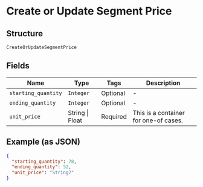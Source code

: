 
# Create or Update Segment Price

## Structure

`CreateOrUpdateSegmentPrice`

## Fields

| Name | Type | Tags | Description |
|  --- | --- | --- | --- |
| `starting_quantity` | `Integer` | Optional | - |
| `ending_quantity` | `Integer` | Optional | - |
| `unit_price` | String \| Float | Required | This is a container for one-of cases. |

## Example (as JSON)

```json
{
  "starting_quantity": 78,
  "ending_quantity": 52,
  "unit_price": "String7"
}
```

